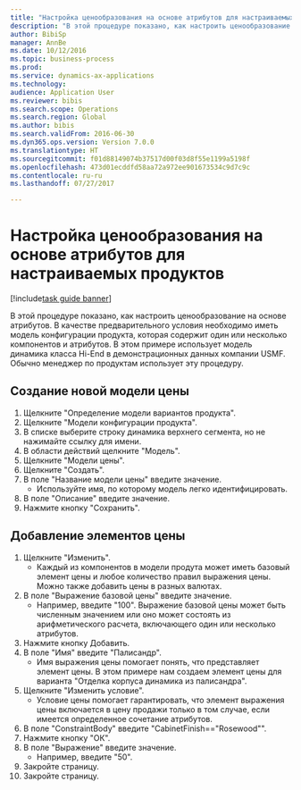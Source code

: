```yaml
--- 
title: "Настройка ценообразования на основе атрибутов для настраиваемых продуктов"
description: "В этой процедуре показано, как настроить ценообразование на основе атрибутов."
author: BibiSp
manager: AnnBe
ms.date: 10/12/2016
ms.topic: business-process
ms.prod: 
ms.service: dynamics-ax-applications
ms.technology: 
audience: Application User
ms.reviewer: bibis
ms.search.scope: Operations
ms.search.region: Global
ms.author: bibis
ms.search.validFrom: 2016-06-30
ms.dyn365.ops.version: Version 7.0.0
ms.translationtype: HT
ms.sourcegitcommit: f01d88149074b37517d00f03d8f55e1199a5198f
ms.openlocfilehash: 473d01ecddfd58aa72a972ee901673534c9d7c9c
ms.contentlocale: ru-ru
ms.lasthandoff: 07/27/2017

---
```

# <a name="set-up-attribute-based-pricing-for-configurable-products"></a>Настройка ценообразования на основе атрибутов для настраиваемых продуктов

[!include[task guide banner](../../includes/task-guide-banner.md)]

В этой процедуре показано, как настроить ценообразование на основе атрибутов. В качестве предварительного условия необходимо иметь модель конфигурации продукта, которая содержит один или несколько компонентов и атрибутов. В этом примере использует модель динамика класса Hi-End в демонстрационных данных компании USMF. Обычно менеджер по продуктам использует эту процедуру.


## <a name="create-a-new-price-model"></a>Создание новой модели цены
1. Щелкните "Определение модели вариантов продукта".
2. Щелкните "Модели конфигурации продукта".
3. В списке выберите строку динамика верхнего сегмента, но не нажимайте ссылку для имени.
4. В области действий щелкните "Модель".
5. Щелкните "Модели цены".
6. Щелкните "Создать".
7. В поле "Название модели цены" введите значение.
    * Используйте имя, по которому модель легко идентифицировать.  
8. В поле "Описание" введите значение.
9. Нажмите кнопку "Сохранить".

## <a name="add-price-elements"></a>Добавление элементов цены
1. Щелкните "Изменить".
    * Каждый из компонентов в модели продута может иметь базовый элемент цены и любое количество правил выражения цены. Можно также добавить цены в разных валютах.  
2. В поле "Выражение базовой цены" введите значение.
    * Например, введите "100".   Выражение базовой цены может быть численным значением или оно может состоять из арифметического расчета, включающего один или несколько атрибутов.  
3. Нажмите кнопку Добавить.
4. В поле "Имя" введите "Палисандр".
    * Имя выражения цены помогает понять, что представляет элемент цены. В этом примере нам создаем элемент цены для варианта "Отделка корпуса динамика из палисандра".  
5. Щелкните "Изменить условие".
    * Условие цены помогает гарантировать, что элемент выражения цены включается в цену продажи только в том случае, если имеется определенное сочетание атрибутов.  
6. В поле "ConstraintBody" введите "CabinetFinish=="Rosewood"".
7. Нажмите кнопку "OК".
8. В поле "Выражение" введите значение.
    * Например, введите "50".  
9. Закройте страницу.
10. Закройте страницу.


